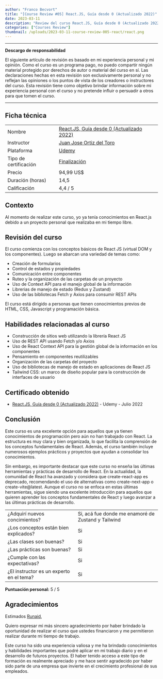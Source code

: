 ```yaml
---
author: "Franco Becvort"
title: "[Course Review #05] React.JS, Guía desde 0 (Actualizado 2022)"
date: 2023-03-11
description: "Review del curso React.JS, Guía desde 0 (Actualizado 2022)"
categories: ["Courses Review"]
thumbnail: /uploads/2023-03-11-course-review-005-react/react.png
---
```


---

**Descargo de responsabilidad**

El siguiente artículo de revisión es basado en mi experiencia personal y mi opinión. Como el curso es un programa pago, no puedo compartir ningún material protegido por derechos de autor o material del curso en sí. Las declaraciones hechas en esta revisión son exclusivamente personal y no reflejan las opiniones o los puntos de vista de los creadores o instructores del curso. Esta revisión tiene como objetivo brindar información sobre mi experiencia personal con el curso y no pretende influir o persuadir a otros para que tomen el curso.

---

## Ficha técnica

|                       |                                                                                                                                                                                                                    |
| --------------------- | ------------------------------------------------------------------------------------------------------------------------------------------------------------------------------------------------------------------ |
| Nombre                | [React.JS, Guía desde 0 \(Actualizado 2022\)](https://www.udemy.com/course/reactjs-guia-desde-0/)                                                                                                                  |
| Instructor            | [Juan Jose Ortiz del Toro](https://www.linkedin.com/in/juan-jose-ortiz-del-toro-226236ab/)                                                                                                                         |
| Plataforma            | [Udemy](https://www.udemy.com/)                                                                                                                                                                                    |
| Tipo de certificación | [Finalización](https://support.udemy.com/hc/es/sections/360011037194-Certificados-de-finalizaci%C3%B3n#:~:text=Los%20certificados%20de%20finalizaci%C3%B3n%20sirven,certificados%20no%20tienen%20validez%20legal.) |
| Precio                | 94,99 US$                                                                                                                                                                                                          |
| Duración \(horas\)    | 14,5                                                                                                                                                                                                               |
| Calificación          | 4,4 / 5                                                                                                                                                                                                            |

## Contexto

Al momento de realizar este curso, yo ya tenía conocimientos en React.js debido a un proyecto personal que realizaba en mi tiempo libre.

## Revisión del curso

El curso comienza con los conceptos básicos de React JS \(virtual DOM y los componentes\). Luego se abarcan una variedad de temas como:

- Creación de formularios
- Control de estados y propiedades
- Comunicación entre componentes
- Ruteo y la organización de las carpetas de un proyecto
- Uso de Context API para el manejo global de la información
- Librerias de manejo de estado \(Redux y Zustand\)
- Uso de las bibliotecas Fetch y Axios para consumir REST APIs

El curso está dirigido a personas que tienen conocimientos previos de HTML, CSS, Javascript y programación básica.

## Habilidades relacionadas al curso

- Construcción de sitios web utilizando la librería React JS
- Uso de REST API usando Fetch y/o Axios
- Uso de React Context API para la gestión global de la información en los componentes
- Pensamiento en componentes reutilizables
- Organización de las carpetas del proyecto
- Uso de bibliotecas de manejo de estado en aplicaciones de React JS
- Tailwind CSS: un marco de diseño popular para la construcción de interfaces de usuario

## Certificado obtenido

- [React.JS, Guía desde 0 \(Actualizado 2022\)](https://udemy-certificate.s3.amazonaws.com/pdf/UC-47b54249-0cba-479f-8941-763197877682.pdf) - Udemy - Julio 2022

## Conclusión

Este curso es una excelente opción para aquellos que ya tienen conocimientos de programación pero aún no han trabajado con React. La estructura es muy clara y bien organizada, lo que facilita la comprensión de los conceptos fundamentales de React. Además, el curso también incluye numerosos ejemplos prácticos y proyectos que ayudan a consolidar los conocimientos.

Sin embargo, es importante destacar que este curso no enseña las últimas herramientas y prácticas de desarrollo de React. En la actualidad, la comunidad de React ha avanzado y considera que create-react-app es deprecado, recomendando el uso de alternativas como create-next-app o create-vite@latest. Aunque el curso no se enfoca en estas últimas herramientas, sigue siendo una excelente introducción para aquellos que quieren aprender los conceptos fundamentales de React y luego avanzar a las últimas prácticas de desarrollo.

|                                          |                                                    |
| ---------------------------------------- | -------------------------------------------------- |
| ¿Adquirí nuevos concimientos?            | Si, acá fue donde me enamoré de Zustand y Tailwind |
| ¿Los conceptos están bien explicados?    | Si                                                 |
| ¿Las clases son buenas?                  | Si                                                 |
| ¿Las prácticas son buenas?               | Si                                                 |
| ¿Cumple con las expectativas?            | Si                                                 |
| ¿El instructor es un experto en el tema? | Si                                                 |

**Puntuación personal:** 5 / 5

## Agradecimientos

Estimados [Runaid](https://www.runaid.com.ar/index.php?languaje=es),

Quiero expresar mi más sincero agradecimiento por haber brindado la oportunidad de realizar el curso que ustedes financiaron y me permitieron realizar durante mi tiempo de trabajo.

Este curso ha sido una experiencia valiosa y me ha brindado conocimientos y habilidades importantes que podré aplicar en mi trabajo diario y en el desarrollo de futuros proyectos. El haber tenido acceso a este tipo de formación es realmente apreciado y me hace sentir agradecido por haber sido parte de una empresa que invierte en el crecimiento profesional de sus empleados.
